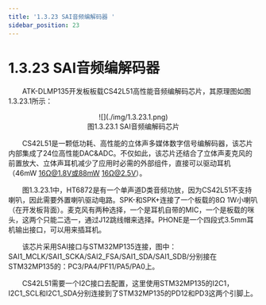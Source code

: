 ```yaml
---
title: '1.3.23 SAI音频编解码器 '
sidebar_position: 23
---
```


# 1.3.23 SAI音频编解码器 

&emsp;&emsp;ATK-DLMP135开发板板载CS42L51高性能音频编解码芯片，其原理图如图1.3.23.1所示：

<center>
![](./img/1.3.23.1.png)<br />
图1.3.23.1 SAI音频编解码芯片
</center>


&emsp;&emsp;CS42L51是一颗低功耗、高性能的立体声多媒体数字信号编解码器，该芯片内部集成了24位高性能DAC&ADC。不仅如此，该芯片还结合了立体声麦克风的前置放大、立体声耳机减少了应用时必需的外部组件，直接可以驱动耳机（46mW 16Ω@1.8V或88mW 16Ω@2.5V）。

&emsp;&emsp;图1.3.23.1中，HT6872是有一个单声道D类音频功放，因为CS42L51不支持喇叭，因此需要外置喇叭驱动电路。SPK-和SPK+连接了一个板载的8Ω 1W小喇叭（在开发板背面）。麦克风有两种选择，一个是耳机自带的MIC，一个是板载的咪头，这两个只能二选一，通过J12跳线帽来选择。PHONE是一个四段式3.5mm耳机输出接口，可以用来插耳机。

&emsp;&emsp;该芯片采用SAI接口与STM32MP135连接，图中：SAI1_MCLK/SAI1_SCKA/SAI2_FSA/SAI1_SDA/SAI1_SDB/分别接在STM32MP135的：PC3/PA4/PF11/PA5/PA0上。

&emsp;&emsp;CS42L51需要一个I2C接口去配置，这里使用STM32MP135的I2C1，I2C1_SCL和I2C1_SDA分别连接到了STM32MP135的PD12和PD3这两个引脚上。


